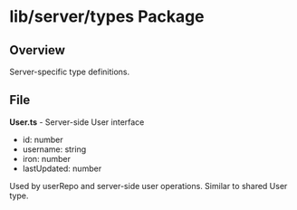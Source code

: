 # lib/server/types Package

## Overview
Server-specific type definitions.

## File
**User.ts** - Server-side User interface
- id: number
- username: string
- iron: number
- lastUpdated: number

Used by userRepo and server-side user operations. Similar to shared User type.
